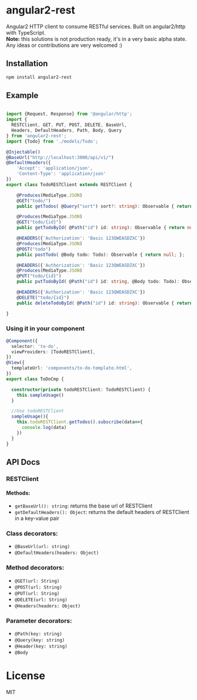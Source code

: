# angular2-rest
Angular2 HTTP client to consume RESTful services. Built on angular2/http with TypeScript.  
**Note:** this solutions is not production ready, it's in a very basic alpha state. Any ideas or contributions are very welcomed :)

## Installation

```sh
npm install angular2-rest
```

## Example

```ts

import {Request, Response} from '@angular/http';
import {
  RESTClient, GET, PUT, POST, DELETE, BaseUrl,
  Headers, DefaultHeaders, Path, Body, Query
} from 'angular2-rest';
import {Todo} from './models/Todo';

@Injectable()
@BaseUrl("http://localhost:3000/api/v1/")
@DefaultHeaders({
    'Accept': 'application/json',
    'Content-Type': 'application/json'
})
export class TodoRESTClient extends RESTClient {

    @Produces(MediaType.JSON)
    @GET("todo/")
    public getTodos( @Query("sort") sort?: string): Observable { return null; };

    @Produces(MediaType.JSON)
    @GET("todo/{id}")
    public getTodoById( @Path("id") id: string): Observable { return null; };

    @HEADERS({'Authorization': 'Basic 123QWEASDZXC'})
    @Produces(MediaType.JSON)
    @POST("todo")
    public postTodo( @Body todo: Todo): Observable { return null; };

    @HEADERS({'Authorization': 'Basic 123QWEASDZXC'})
    @Produces(MediaType.JSON)
    @PUT("todo/{id}")
    public putTodoById( @Path("id") id: string, @Body todo: Todo): Observable { return null; };

    @HEADERS({'Authorization': 'Basic 123QWEASDZXC'})
    @DELETE("todo/{id}")
    public deleteTodoById( @Path("id") id: string): Observable { return null; };

}
```

### Using it in your component


``` ts
@Component({
  selector: 'to-do',
  viewProviders: [TodoRESTClient],
})
@View({
  templateUrl: 'components/to-do-template.html',
})
export class ToDoCmp {

  constructor(private todoRESTClient: TodoRESTClient) {
    this.sampleUsage()
  }

  //Use todoRESTClient
  sampleUsage(){
    this.todoRESTClient.getTodos().subscribe(data=>{
      console.log(data)
    })
  }  
}
```
## API Docs

### RESTClient
#### Methods:
- `getBaseUrl(): string`: returns the base url of RESTClient
- `getDefaultHeaders(): Object`: returns the default headers of RESTClient in a key-value pair

### Class decorators:
- `@BaseUrl(url: string)`
- `@DefaultHeaders(headers: Object)`

### Method decorators:
- `@GET(url: String)`
- `@POST(url: String)`
- `@PUT(url: String)`
- `@DELETE(url: String)`
- `@Headers(headers: Object)`

### Parameter decorators:
- `@Path(key: string)`
- `@Query(key: string)`
- `@Header(key: string)`
- `@Body`

# License

MIT
